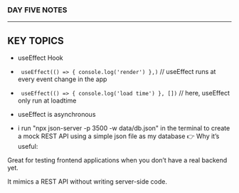 ### DAY FIVE NOTES
---
## KEY TOPICS
-  useEffect Hook
- ` useEffect(() => {
        console.log('render')
    },)` // useEffect runs at every event change in the app

- ` useEffect(() => {
        console.log('load time')
    }, [])`  // here, useEffect only run at loadtime

- useEffect is asynchronous
- i run "npx json-server -p 3500 -w data/db.json" in the terminal to create a mock REST API using a simple json  file as my database
👉 Why it’s useful:

Great for testing frontend applications when you don’t have a real backend yet.

It mimics a REST API without writing server-side code.